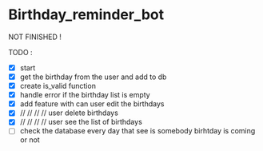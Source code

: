 # Birthday_reminder_bot 
NOT FINISHED !

TODO  :  
- [x] start 
- [x] get the birthday from the user and add to db
- [x] create is_valid function 
- [x] handle error if the birthday list is empty 
- [x] add feature with can user edit the birthdays 
- [x] //     //    //  //  user delete birthdays 
- [x] //     //    //  //  user see the list of birthdays 
- [ ] check the database every day that see is somebody birhtday is coming or not 
